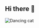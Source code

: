 ## Hi there 👋

![Dancing cat]([https://media.giphy.com/media/JIX9t2j0ZTN9S/giphy.gif](https://www.kapwing.com/videos/6870c3a011885c9c3cc5dae9))


<!--
**sindhujas-dev/sindhujas-dev** is a ✨ _special_ ✨ repository because its `README.md` (this file) appears on your GitHub profile.

Here are some ideas to get you started:

- 🔭 I’m currently working on ...
- 🌱 I’m currently learning ...
- 👯 I’m looking to collaborate on ...
- 🤔 I’m looking for help with ...
- 💬 Ask me about ...
- 📫 How to reach me: ...
- 😄 Pronouns: ...
- ⚡ Fun fact: ...
-->
